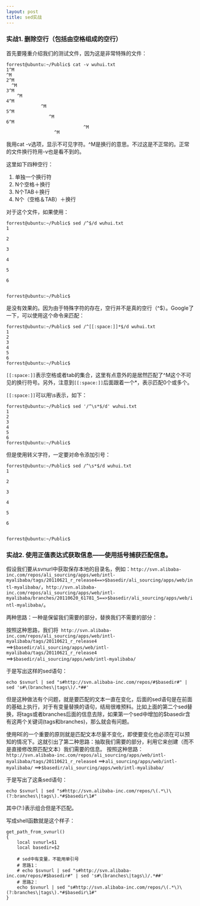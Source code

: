 ```yaml
---
layout: post
title: sed实战
---
```



### 实战1. 删除空行（包括由空格组成的空行）

首先要隆重介绍我们的测试文件，因为这是非常特殊的文件：

    forrest@ubuntu:~/Public$ cat -v wuhui.txt 
    1^M
    ^M
    2^M
      ^M
    3^M
       	^M
    4^M
            	 ^M
    5^M
                    ^M
    6^M
                      		     ^M
                      ^M
                      
我用cat -v选项，显示不可见字符。^M是换行的意思。不过这是不正常的。正常的文件换行符用-v也是看不到的。

这里如下四种空行：

1. 单独一个换行符
2. N个空格＋换行
3. N个TAB＋换行
4. N个（空格＆TAB）＋换行

对于这个文件，如果使用：
    
    forrest@ubuntu:~/Public$ sed /^$/d wuhui.txt
    1
    
    2
      
    3
       	
    4
            	 
    5
                    
    6
                      		     
                  
    forrest@ubuntu:~/Public$ 

是没有效果的。因为由于特殊字符的存在，空行并不是真的空行（^$）。Google了一下，可以使用这个命令来匹配：

    forrest@ubuntu:~/Public$ sed /^[[:space:]]*$/d wuhui.txt
    1
    2
    3
    4
    5
    6
    forrest@ubuntu:~/Public$ 
    
`[[:space:]]`表示空格或者tab的集合，这里有点意外的是居然匹配了^M这个不可见的换行符号。另外，注意到`[[:space:]]`后面跟着一个*，表示匹配0个或多个。

`[[:space:]]`可以用\s表示，如下：
    
    forrest@ubuntu:~/Public$ sed '/^\s*$/d' wuhui.txt
    1
    2
    3
    4
    5
    6
    forrest@ubuntu:~/Public$
    
但是使用转义字符，一定要对命令添加引号：
    
    forrest@ubuntu:~/Public$ sed /^\s*$/d wuhui.txt
    1
    
    2
      
    3
       	
    4
            	 
    5
                    
    6
                      		     
                      
    forrest@ubuntu:~/Public$ 
    
    
### 实战2. 使用正值表达式获取信息——使用括号捕获匹配信息。

假设我们要从svnurl中获取保存本地的目录名，例如：`http://svn.alibaba-inc.com/repos/ali_sourcing/apps/web/intl-myalibaba/tags/20110621_r_release4==>$basedir/ali_sourcing/apps/web/intl-myalibaba/`，`http://svn.alibaba-inc.com/repos/ali_sourcing/apps/web/intl-myalibaba/branches/20110620_61781_5==>$basedir/ali_sourcing/apps/web/intl-myalibaba/`。
    
两种思路：一种是保留我们需要的部分，替换我们不需要的部分：

按照这种思路，我们将`
http://svn.alibaba-inc.com/repos/ali_sourcing/apps/web/intl-myalibaba/tags/20110621_r_release4`
==>`$basedir/ali_sourcing/apps/web/intl-myalibaba/tags/20110621_r_release4`
==>`$basedir/ali_sourcing/apps/web/intl-myalibaba/`

于是写出这样的sed语句：

    echo $svnurl | sed "s#http://svn.alibaba-inc.com/repos/#$basedir#" | sed 's#\(branches\|tags\)/.*##' 
    
但是这种做法有个问题，就是要匹配的文本一直在变化，后面的sed语句是在前面的基础上执行，对于有变量替换的语句，结局很难预料。比如上面的第二个sed替换，将tags或者branches后面的信息去除，如果第一个sed中增加的$basedir含有这两个关键词(tags和branches)，那么就会有问题。

使用RE的一个重要的原则就是匹配文本尽量不变化，即使要变化也必须在可以预知的情况下。这就引出了第二种思路：抽取我们需要的部分，利用它来创建（而不是直接修改原匹配文本）我们需要的信息。
按照这种思路：
`http://svn.alibaba-inc.com/repos/ali_sourcing/apps/web/intl-myalibaba/tags/20110621_r_release4`
==>`ali_sourcing/apps/web/intl-myalibaba/`
==>`$basedir/ali_sourcing/apps/web/intl-myalibaba/`

于是写出了这条sed语句：

    echo $svnurl | sed "s#http://svn.alibaba-inc.com/repos/\(.*\)\(?:branches\|tags\).*#$basedir\1#"

其中(?:)表示组合但是不匹配。
 
写成shell函数就是这个样子：
    
    get_path_from_svnurl()
    {
        local svnurl=$1
        local basedir=$2

        # sed中有变量，不能用单引号
        # 思路1：
        # echo $svnurl | sed "s#http://svn.alibaba-inc.com/repos/#$basedir#" | sed 's#\(branches\|tags\)/.*##' 
        # 思路2：
        echo $svnurl | sed "s#http://svn.alibaba-inc.com/repos/\(.*\)\(?:branches\|tags\).*#$basedir\1#"
    }
    
